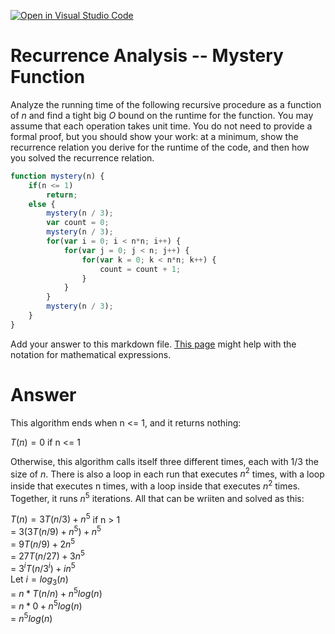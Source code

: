 [![Open in Visual Studio Code](https://classroom.github.com/assets/open-in-vscode-718a45dd9cf7e7f842a935f5ebbe5719a5e09af4491e668f4dbf3b35d5cca122.svg)](https://classroom.github.com/online_ide?assignment_repo_id=11730512&assignment_repo_type=AssignmentRepo)
# Recurrence Analysis -- Mystery Function

Analyze the running time of the following recursive procedure as a function of
$n$ and find a tight big $O$ bound on the runtime for the function. You may
assume that each operation takes unit time. You do not need to provide a formal
proof, but you should show your work: at a minimum, show the recurrence relation
you derive for the runtime of the code, and then how you solved the recurrence
relation.

```javascript
function mystery(n) {
    if(n <= 1)
        return;
    else {
        mystery(n / 3);
        var count = 0;
        mystery(n / 3);
        for(var i = 0; i < n*n; i++) {
            for(var j = 0; j < n; j++) {
                for(var k = 0; k < n*n; k++) {
                    count = count + 1;
                }
            }
        }
        mystery(n / 3);
    }
}
```

Add your answer to this markdown file. [This
page](https://docs.github.com/en/get-started/writing-on-github/working-with-advanced-formatting/writing-mathematical-expressions)
might help with the notation for mathematical expressions.

# Answer

This algorithm ends when n <= 1, and it returns nothing:

$T(n) = 0$ if n <= 1

Otherwise, this algorithm calls itself three different times, each with 1/3 the size of $n$.  There is also a loop in each run that executes $n^2$ times, with a loop inside that executes n times, with a loop inside that executes $n^2$ times.  Together, it runs $n^5$ iterations.  All that can be wriiten and solved as this:

$T(n) = 3T(n / 3) + n^5$ if n > 1  
     = $3(3T(n / 9) + n^5) + n^5$  
     = $9T(n / 9) + 2n^5$  
     = $27T(n / 27) + 3n^5$  
     = $3^iT(n / 3^i) + in^5$  
     Let $i = log_3(n)$  
     = $n * T(n / n) + n^5log(n)$  
     = $n * 0 + n^5log(n)$  
     = $n^5log(n)$

